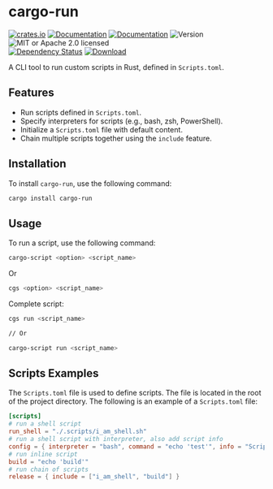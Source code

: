 # cargo-run

<!-- prettier-ignore-start -->

[![crates.io](https://img.shields.io/crates/v/cargo-run?label=latest)](https://crates.io/crates/cargo-run)
[![Documentation](https://docs.rs/cargo-run/badge.svg)](https://docs.rs/cargo-run)
[![Documentation](https://docs.rs/cargo-run/badge.svg?version=0.1.0)](https://docs.rs/cargo-run/0.1.0)
![Version](https://img.shields.io/badge/rustc-1.79+-ab6000.svg)
![MIT or Apache 2.0 licensed](https://img.shields.io/crates/l/cargo-run.svg)
<br />
[![Dependency Status](https://deps.rs/crate/cargo-run/0.1.0/status.svg)](https://deps.rs/crate/cargo-run/0.1.0)
[![Download](https://img.shields.io/crates/d/cargo-run.svg)](https://crates.io/crates/cargo-run)

<!-- prettier-ignore-end -->

<!-- cargo-rdme start -->

A CLI tool to run custom scripts in Rust, defined in `Scripts.toml`.

## Features

-   Run scripts defined in `Scripts.toml`.
-   Specify interpreters for scripts (e.g., bash, zsh, PowerShell).
-   Initialize a `Scripts.toml` file with default content.
-   Chain multiple scripts together using the `include` feature.

## Installation

To install `cargo-run`, use the following command:

```sh
cargo install cargo-run
```

## Usage

To run a script, use the following command:

```sh
cargo-script <option> <script_name>
```

Or

```sh
cgs <option> <script_name>
```

Complete script:

```sh
cgs run <script_name>

// Or

cargo-script run <script_name>
```

## Scripts Examples

The `Scripts.toml` file is used to define scripts. The file is located in the root of the project directory. The following is an example of a `Scripts.toml` file:

```toml
[scripts]
# run a shell script
run_shell = "./.scripts/i_am_shell.sh"
# run a shell script with interpreter, also add script info
config = { interpreter = "bash", command = "echo 'test'", info = "Script to test" }
# run inline script
build = "echo 'build'"
# run chain of scripts
release = { include = ["i_am_shell", "build"] }
```

<!-- cargo-rdme end -->
